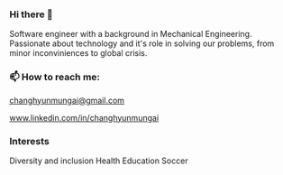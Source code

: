 ### Hi there 👋

Software engineer with a background in Mechanical Engineering. Passionate about technology and it's role in solving our problems, from minor inconviniences to global crisis.

### 📫 How to reach me:

changhyunmungai@gmail.com

www.linkedin.com/in/changhyunmungai 


### Interests

Diversity and inclusion
Health
Education
Soccer


<!--
**unboagable/unboagable** is a ✨ _special_ ✨ repository because its `README.md` (this file) appears on your GitHub profile.

Here are some ideas to get you started:

- 🔭 I’m currently working on ...
- 🌱 I’m currently learning ...
- 👯 I’m looking to collaborate on ...
- 🤔 I’m looking for help with ...
- 💬 Ask me about ...
- 📫 How to reach me: 
- 😄 Pronouns: ...
- ⚡ Fun fact: ...
-->
